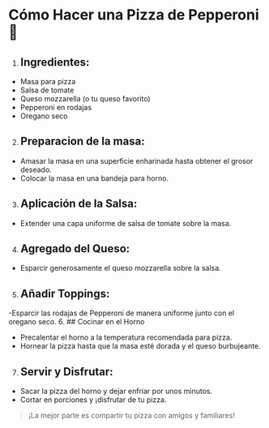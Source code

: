 # Cómo Hacer una Pizza de Pepperoni 🍕

1. ## Ingredientes:
  - Masa para pizza
  - Salsa de tomate
  - Queso mozzarella (o tu queso favorito)
  - Pepperoni en rodajas
  - Oregano seco
2. ## Preparacion de la masa:
  - Amasar la masa en una superficie enharinada hasta obtener el grosor deseado.
  - Colocar la masa en una bandeja para horno.
3. ## Aplicación de la Salsa:
  - Extender una capa uniforme de salsa de tomate sobre la masa.
4. ## Agregado del Queso:
  - Esparcir generosamente el queso mozzarella sobre la salsa.
5. ## Añadir Toppings:
  -Esparcir las rodajas de Pepperoni de manera uniforme junto con el oregano seco.
 6. ## Cocinar en el Horno
  - Precalentar el horno a la temperatura recomendada para pizza.
  - Hornear la pizza hasta que la masa esté dorada y el queso burbujeante.
7. ## Servir y Disfrutar:
  - Sacar la pizza del horno y dejar enfriar por unos minutos.
  - Cortar en porciones y ¡disfrutar de tu pizza.
> ¡La mejor parte es compartir tu pizza con amigos y familiares!
